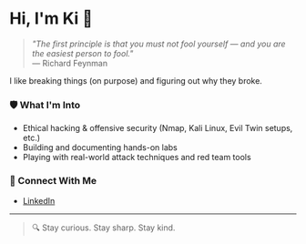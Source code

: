 # Hi, I'm Ki 👋

> *"The first principle is that you must not fool yourself — and you are the easiest person to fool."*  
> — Richard Feynman

I like breaking things (on purpose) and figuring out why they broke.

### 🛡️ What I'm Into
- Ethical hacking & offensive security (Nmap, Kali Linux, Evil Twin setups, etc.)
- Building and documenting hands-on labs
- Playing with real-world attack techniques and red team tools

### 🤝 Connect With Me
- [LinkedIn](https://www.linkedin.com/in/ki-antic)

---

> 🔍 Stay curious. Stay sharp. Stay kind.
